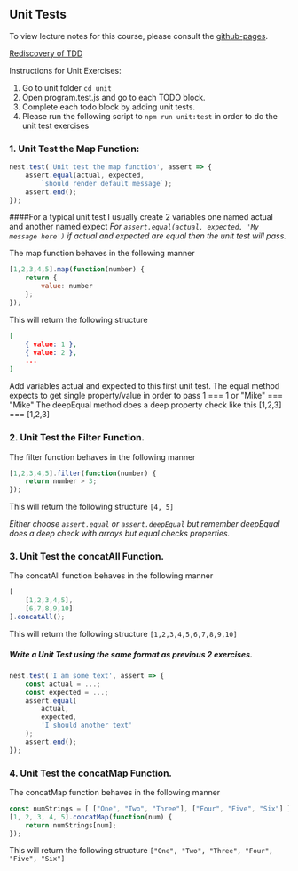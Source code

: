 ## Unit Tests

To view lecture notes for this course, please consult the
[github-pages](https://jbelmont.github.io/software-testing).

[Rediscovery of TDD](https://www.quora.com/Why-does-Kent-Beck-refer-to-the-rediscovery-of-test-driven-development)

Instructions for Unit Exercises:
1. Go to unit folder `cd unit`
2. Open program.test.js and go to each TODO block.
3. Complete each todo block by adding unit tests.
4. Please run the following script to `npm run unit:test` in order to do the unit test exercises

### 1. Unit Test the Map Function:
```js
nest.test('Unit test the map function', assert => {
    assert.equal(actual, expected,
        `should render default message`);
    assert.end();
});
```

####For a typical unit test I usually create 2 variables one named actual and another named expect
*For `assert.equal(actual, expected, 'My message here')` if actual and expected are equal then the unit test will pass.*

The map function behaves in the following manner
```js
[1,2,3,4,5].map(function(number) {
    return {
        value: number
    };
});
```

This will return the following structure
```json
[
    { value: 1 },
    { value: 2 },
    ...
]
```

Add variables actual and expected to this first unit test.
The equal method expects to get single property/value in order to pass 1 === 1 or "Mike" === "Mike"
The deepEqual method does a deep property check like this [1,2,3] === [1,2,3]

### 2. Unit Test the Filter Function.

The filter function behaves in the following manner
```js
[1,2,3,4,5].filter(function(number) {
    return number > 3;
});
```

This will return the following structure
`[4, 5]`

*Either choose `assert.equal` or `assert.deepEqual` but remember deepEqual does a deep check with arrays but equal checks properties.*

### 3. Unit Test the concatAll Function.

The concatAll function behaves in the following manner
```js
[
    [1,2,3,4,5],
    [6,7,8,9,10]
].concatAll();
```

This will return the following structure
`[1,2,3,4,5,6,7,8,9,10]`

##### Write a Unit Test using the same format as previous 2 exercises.
```js
nest.test('I am some text', assert => {
    const actual = ...;
    const expected = ...;
    assert.equal(
        actual,
        expected,
        'I should another text'
    );
    assert.end();
});
```

### 4. Unit Test the concatMap Function.

The concatMap function behaves in the following manner
```js
const numStrings = [ ["One", "Two", "Three"], ["Four", "Five", "Six"] ];
[1, 2, 3, 4, 5].concatMap(function(num) {
    return numStrings[num];
});
```

This will return the following structure
`["One", "Two", "Three", "Four", "Five", "Six"]`
